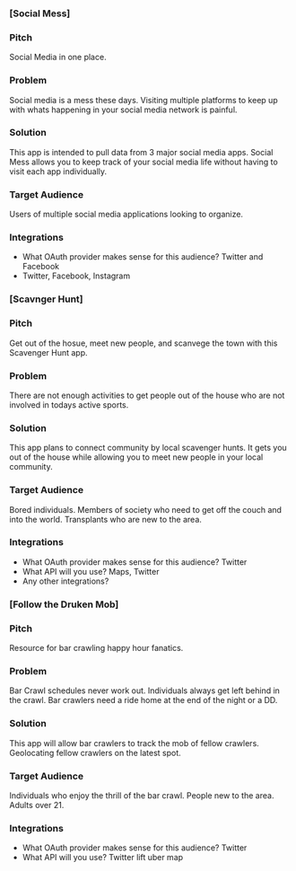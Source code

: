### [Social Mess]


### Pitch
Social Media in one place.

### Problem

Social media is a mess these days. Visiting multiple platforms to 
keep up with whats happening in your social media network is painful. 

### Solution

This app is intended to pull data from 3 major
social media apps. Social Mess allows you to keep track of your social
media life without having to visit each app individually. 

### Target Audience

Users of multiple social media applications looking to organize. 

### Integrations

* What OAuth provider makes sense for this audience? 
	Twitter and Facebook
* Twitter, Facebook, Instagram




### [Scavnger Hunt]


### Pitch
Get out of the hosue, meet new people, and scanvege the town with this Scavenger Hunt app. 

### Problem

There are not enough activities to get people out of the house who are not involved in
todays active sports. 

### Solution

This app plans to connect community by local scavenger hunts. It gets you out of
the house while allowing  you to meet new people in your local community. 

### Target Audience

Bored individuals. Members of society who need to get off the couch and into the world. 
Transplants who are new to the area. 
### Integrations

* What OAuth provider makes sense for this audience?
	Twitter
* What API will you use?
	Maps, Twitter
* Any other integrations?



### [Follow the Druken Mob]


### Pitch

Resource for bar crawling happy hour fanatics. 

### Problem

Bar Crawl schedules never work out. Individuals always get left behind in the crawl. 
Bar crawlers need a ride home at the end of the night or a DD.

### Solution

This app will allow bar crawlers to track the mob of fellow crawlers. 
Geolocating fellow crawlers on the latest spot.

### Target Audience

Individuals who enjoy the thrill of the bar crawl. People new to the area.
Adults over 21.

### Integrations

* What OAuth provider makes sense for this audience?
	Twitter
* What API will you use?
 	Twitter lift uber map

